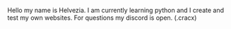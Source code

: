 
Hello my name is Helvezia. I am currently learning python and I create and test my own websites. For questions my discord is open. (.cracx) 
<!---
Helvezia/Helvezia is a ✨ special ✨ repository because its `README.md` (this file) appears on your GitHub profile.
You can click the Preview link to take a look at your changes.
--->
  
